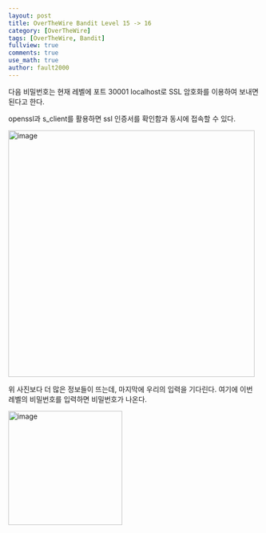 ```yaml
---
layout: post
title: OverTheWire Bandit Level 15 -> 16
category: [OverTheWire]
tags: [OverTheWire, Bandit]
fullview: true
comments: true
use_math: true
author: fault2000
---
```


다음 비밀번호는 현재 레벨에 포트 30001 localhost로 SSL 암호화를 이용하여 보내면 된다고 한다.  

openssl과 s_client를 활용하면 ssl 인증서를 확인함과 동시에 접속할 수 있다.  

<img width="493" alt="image" src="https://user-images.githubusercontent.com/73513005/190904132-4b52810e-f11e-4aa7-8d94-8ae8894e0349.png">

위 사진보다 더 많은 정보들이 뜨는데, 마지막에 우리의 입력을 기다린다. 여기에 이번 레벨의 비밀번호를 입력하면 비밀번호가 나온다.

<img width="228" alt="image" src="https://user-images.githubusercontent.com/73513005/190904194-fac59a94-47a0-4055-8b39-95e45804e6b7.png">